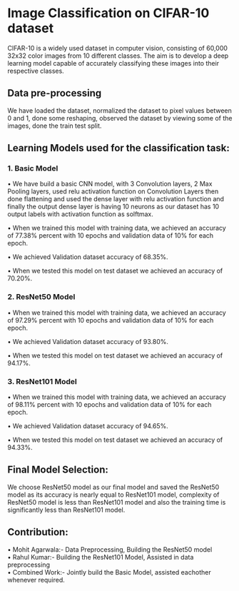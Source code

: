 # Image Classification on CIFAR-10 dataset

CIFAR-10 is a widely used dataset in computer vision, consisting of 60,000 32x32 color images from 10 different classes. The aim is to develop a deep learning model capable of accurately classifying these images into their respective classes.

## Data pre-processing

We have loaded the dataset, normalized the dataset to pixel values between 0 and 1, done some reshaping, observed the dataset by viewing some of the images, done the train test split.

## Learning Models used for the classification task:

### 1. Basic Model
• We have build a basic CNN model, with 3 Convolution layers, 2 Max Pooling layers, used relu activation function on Convolution Layers then
done flattening and used the dense layer with relu activation function and finally the output dense layer is having 10 neurons as our dataset has 10 output labels with activation function as solftmax.

• When we trained this model with training data, we achieved an accuracy of 77.38% percent with 10 epochs and validation data of 10% for each
epoch.

• We achieved Validation dataset accuracy of 68.35%.

• When we tested this model on test dataset we achieved an accuracy of 70.20%.

### 2. ResNet50 Model
• When we trained this model with training data, we achieved an accuracy of 97.29% percent with 10 epochs and validation data of 10% for each
epoch.

• We achieved Validation dataset accuracy of 93.80%.

• When we tested this model on test dataset we achieved an accuracy of 94.17%.

### 3. ResNet101 Model
• When we trained this model with training data, we achieved an accuracy of 98.11% percent with 10 epochs and validation data of 10% for each
epoch.

• We achieved Validation dataset accuracy of 94.65%.

• When we tested this model on test dataset we achieved an accuracy of 94.33%.

## Final Model Selection:
We choose ResNet50 model as our final model and saved the ResNet50 model as its accuracy is nearly equal to ResNet101 model, complexity of
ResNet50 model is less than ResNet101 model and also the training time is significantly less than ResNet101 model.

## Contribution:
• Mohit Agarwala:- Data Preprocessing, Building the ResNet50 model<br />
• Rahul Kumar:- Building the ResNet101 Model, Assisted in data preprocessing<br />
• Combined Work:- Jointly build the Basic Model, assisted eachother whenever required.
